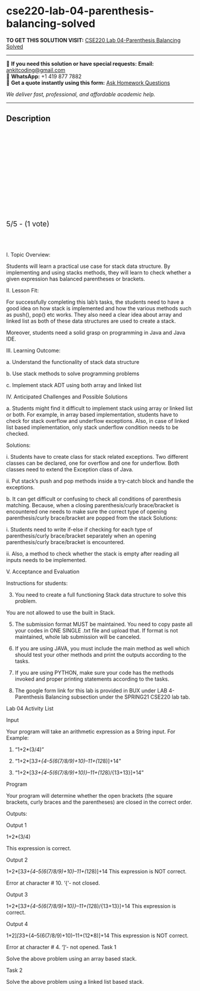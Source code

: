 # cse220-lab-04-parenthesis-balancing-solved
**TO GET THIS SOLUTION VISIT:** [CSE220 Lab 04-Parenthesis Balancing Solved](https://www.ankitcodinghub.com/product/cse220-solved-3/)


---

📩 **If you need this solution or have special requests:** **Email:** ankitcoding@gmail.com  
📱 **WhatsApp:** +1 419 877 7882  
📄 **Get a quote instantly using this form:** [Ask Homework Questions](https://www.ankitcodinghub.com/services/ask-homework-questions/)

*We deliver fast, professional, and affordable academic help.*

---

<h2>Description</h2>



<div class="kk-star-ratings kksr-auto kksr-align-center kksr-valign-top" data-payload="{&quot;align&quot;:&quot;center&quot;,&quot;id&quot;:&quot;119728&quot;,&quot;slug&quot;:&quot;default&quot;,&quot;valign&quot;:&quot;top&quot;,&quot;ignore&quot;:&quot;&quot;,&quot;reference&quot;:&quot;auto&quot;,&quot;class&quot;:&quot;&quot;,&quot;count&quot;:&quot;1&quot;,&quot;legendonly&quot;:&quot;&quot;,&quot;readonly&quot;:&quot;&quot;,&quot;score&quot;:&quot;5&quot;,&quot;starsonly&quot;:&quot;&quot;,&quot;best&quot;:&quot;5&quot;,&quot;gap&quot;:&quot;4&quot;,&quot;greet&quot;:&quot;Rate this product&quot;,&quot;legend&quot;:&quot;5\/5 - (1 vote)&quot;,&quot;size&quot;:&quot;24&quot;,&quot;title&quot;:&quot;CSE220 Lab 04-Parenthesis Balancing Solved&quot;,&quot;width&quot;:&quot;138&quot;,&quot;_legend&quot;:&quot;{score}\/{best} - ({count} {votes})&quot;,&quot;font_factor&quot;:&quot;1.25&quot;}">

<div class="kksr-stars">

<div class="kksr-stars-inactive">
            <div class="kksr-star" data-star="1" style="padding-right: 4px">


<div class="kksr-icon" style="width: 24px; height: 24px;"></div>
        </div>
            <div class="kksr-star" data-star="2" style="padding-right: 4px">


<div class="kksr-icon" style="width: 24px; height: 24px;"></div>
        </div>
            <div class="kksr-star" data-star="3" style="padding-right: 4px">


<div class="kksr-icon" style="width: 24px; height: 24px;"></div>
        </div>
            <div class="kksr-star" data-star="4" style="padding-right: 4px">


<div class="kksr-icon" style="width: 24px; height: 24px;"></div>
        </div>
            <div class="kksr-star" data-star="5" style="padding-right: 4px">


<div class="kksr-icon" style="width: 24px; height: 24px;"></div>
        </div>
    </div>

<div class="kksr-stars-active" style="width: 138px;">
            <div class="kksr-star" style="padding-right: 4px">


<div class="kksr-icon" style="width: 24px; height: 24px;"></div>
        </div>
            <div class="kksr-star" style="padding-right: 4px">


<div class="kksr-icon" style="width: 24px; height: 24px;"></div>
        </div>
            <div class="kksr-star" style="padding-right: 4px">


<div class="kksr-icon" style="width: 24px; height: 24px;"></div>
        </div>
            <div class="kksr-star" style="padding-right: 4px">


<div class="kksr-icon" style="width: 24px; height: 24px;"></div>
        </div>
            <div class="kksr-star" style="padding-right: 4px">


<div class="kksr-icon" style="width: 24px; height: 24px;"></div>
        </div>
    </div>
</div>


<div class="kksr-legend" style="font-size: 19.2px;">
            5/5 - (1 vote)    </div>
    </div>
&nbsp;

&nbsp;

I. Topic Overview:

Students will learn a practical use case for stack data structure. By implementing and using stacks methods, they will learn to check whether a given expression has balanced parentheses or brackets.

II. Lesson Fit:

For successfully completing this lab’s tasks, the students need to have a good idea on how stack is implemented and how the various methods such as push(), pop() etc works. They also need a clear idea about array and linked list as both of these data structures are used to create a stack.

Moreover, students need a solid grasp on programming in Java and Java IDE.

III. Learning Outcome:

a. Understand the functionality of stack data structure

b. Use stack methods to solve programming problems

c. Implement stack ADT using both array and linked list

IV. Anticipated Challenges and Possible Solutions

a. Students might find it difficult to implement stack using array or linked list or both. For example, in array based implementation, students have to check for stack overflow and underflow exceptions. Also, in case of linked list based implementation, only stack underflow condition needs to be checked.

Solutions:

i. Students have to create class for stack related exceptions. Two different classes can be declared, one for overflow and one for underflow. Both classes need to extend the Exception class of Java.

ii. Put stack’s push and pop methods inside a try-catch block and handle the exceptions.

b. It can get difficult or confusing to check all conditions of parenthesis matching. Because, when a closing parenthesis/curly brace/bracket is encountered one needs to make sure the correct type of opening parenthesis/curly brace/bracket are popped from the stack Solutions:

i. Students need to write if-else if checking for each type of parenthesis/curly brace/bracket separately when an opening parenthesis/curly brace/bracket is encountered.

ii. Also, a method to check whether the stack is empty after reading all inputs needs to be implemented.

V. Acceptance and Evaluation

Instructions for students:

3. You need to create a full functioning Stack data structure to solve this problem.

You are not allowed to use the built in Stack.

5. The submission format MUST be maintained. You need to copy paste all your codes in ONE SINGLE .txt file and upload that. If format is not maintained, whole lab submission will be canceled.

6. If you are using JAVA, you must include the main method as well which should test your other methods and print the outputs according to the tasks.

7. If you are using PYTHON, make sure your code has the methods invoked and proper printing statements according to the tasks.

8. The google form link for this lab is provided in BUX under LAB 4-Parenthesis Balancing subsection under the SPRING21 CSE220 lab tab.

Lab 04 Activity List

Input

Your program will take an arithmetic expression as a String input. For Example:

1. “1+2*(3/4)”

2. “1+2*[3*3+{4–5(6(7/8/9)+10)–11+(12*8)]+14”

3. “1+2*[3*3+{4–5(6(7/8/9)+10)}–11+(12*8)/{13+13}]+14”

Program

Your program will determine whether the open brackets (the square brackets, curly braces and the parentheses) are closed in the correct order.

Outputs:

Output 1

1+2*(3/4)

This expression is correct.

Output 2

1+2*[3*3+{4–5(6(7/8/9)+10)–11+(12*8)]+14 This expression is NOT correct.

Error at character # 10. ‘{‘- not closed.

Output 3

1+2*[3*3+{4–5(6(7/8/9)+10)}–11+(12*8)/{13+13}]+14 This expression is correct.

Output 4

1+2]*[3*3+{4–5(6(7/8/9)+10)–11+(12*8)]+14 This expression is NOT correct.

Error at character # 4. ‘]‘- not opened. Task 1

Solve the above problem using an array based stack.

Task 2

Solve the above problem using a linked list based stack.
